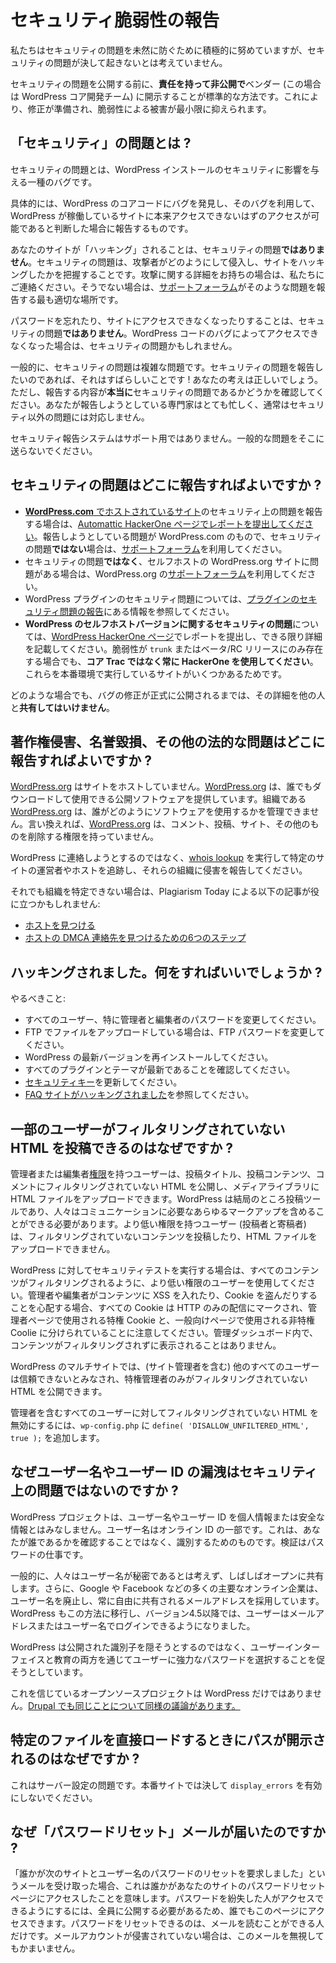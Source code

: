 <!--
# Reporting Security Vulnerabilities
-->

# セキュリティ脆弱性の報告

<!--
While we try to be proactive in preventing security problems, we do not assume they’ll never come up.
-->

私たちはセキュリティの問題を未然に防ぐために積極的に努めていますが、セキュリティの問題が決して起きないとは考えていません。

<!--
It is standard practice to **responsibly and privately disclose** to the vendor (the WordPress core development team, in this case) a security problem before publicizing, so a fix can be prepared, and damage from the vulnerability minimized.
-->

セキュリティの問題を公開する前に、**責任を持って非公開で**ベンダー (この場合は WordPress コア開発チーム) に開示することが標準的な方法です。これにより、修正が準備され、脆弱性による被害が最小限に抑えられます。

<!--
## What is a “security” issue?
-->

## 「セキュリティ」の問題とは ?

<!-- A security issue is a type of bug that can affect the security of WordPress installations. -->

セキュリティの問題とは、WordPress インストールのセキュリティに影響を与える一種のバグです。

<!--
Specifically, it is a report of a bug that you have found in the WordPress core code, and that you have determined can be used to gain some level of access to a site running WordPress that you should not have.
-->

具体的には、WordPress のコアコードにバグを発見し、そのバグを利用して、WordPress が稼働しているサイトに本来アクセスできないはずのアクセスが可能であると判断した場合に報告するものです。

<!--
Your site being “hacked ” is **not** a security issue. The security issue will involve knowing how the attacker got in and hacked the site. If you have details on the attack, then contact us. If not, then the [Support Forums](https://wordpress.org/support/) are the most appropriate place to report such an issue.
-->

あなたのサイトが「ハッキング」されることは、セキュリティの問題**ではありません**。セキュリティの問題は、攻撃者がどのようにして侵入し、サイトをハッキングしたかを把握することです。攻撃に関する詳細をお持ちの場合は、私たちにご連絡ください。そうでない場合は、[サポートフォーラム](https://wordpress.org/support/)がそのような問題を報告する最も適切な場所です。

<!--
You forgetting your password or losing access to your site is **not** a security issue. If you lost access through a bug in the WordPress code, then that might be a security issue.
-->

パスワードを忘れたり、サイトにアクセスできなくなったりすることは、セキュリティの問題**ではありません**。WordPress コードのバグによってアクセスできなくなった場合は、セキュリティの問題かもしれません。

<!--
Generally, security issues are complex problems. If you want to report a security issue, then that’s great! You’re in the right place. However, be sure that what you’re reporting is **actually** a security issue. The experts that you are reporting it to are very busy, and don’t usually respond to non-security issues.
-->

一般的に、セキュリティの問題は複雑な問題です。セキュリティの問題を報告したいのであれば、それはすばらしいことです ! あなたの考えは正しいでしょう。ただし、報告する内容が**本当に**セキュリティの問題であるかどうかを確認してください。あなたが報告しようとしている専門家はとても忙しく、通常はセキュリティ以外の問題には対応しません。

<!--
The security reporting system is NOT for support. Don’t send general problems there.
-->

セキュリティ報告システムはサポート用ではありません。一般的な問題をそこに送らないでください。

<!--
## Where do I report security issues?
-->

## セキュリティの問題はどこに報告すればよいですか ?

<!--
*   If you are here to report any sort of security issue with [a site hosted on **WordPress.com**](https://en.support.wordpress.com/com-vs-org/), then please [submit a report at the Automattic HackerOne page](https://hackerone.com/automattic). If the issue you’re trying to report is on WordPress.com and is **not** a security issue, then please use their [support forums](https://en.forums.wordpress.com/) instead.
*   If you’re having an issue with your own self-hosted WordPress.org site that is **not** a security issue, then please use the WordPress.org [support forums](https://wordpress.org/support/).
*   For security issues with WordPress plugins, follow the information on [Reporting Plugin Security Issues](https://developer.wordpress.org/plugins/wordpress-org/plugin-security/reporting-plugin-security-issues/).
*   **For security issues with the self-hosted version of WordPress**, submit a report at the [WordPress HackerOne page](https://hackerone.com/wordpress). Include as much detail as you can. Please **always use HackerOne instead of Core Trac**, even if the vulnerability is only in `trunk`, or a beta/RC release, because there are some sites that run those in production.
-->

*   [**WordPress.com** でホストされているサイト](https://en.support.wordpress.com/com-vs-org/)のセキュリティ上の問題を報告する場合は、[Automattic HackerOne ページでレポートを提出してください](https://hackerone.com/automattic)。報告しようとしている問題が WordPress.com のもので、セキュリティの問題**ではない**場合は、[サポートフォーラム](https://en.forums.wordpress.com/)を利用してください。
*   セキュリティの問題**ではなく**、セルフホストの WordPress.org サイトに問題がある場合は、WordPress.org の[サポートフォーラム](https://wordpress.org/support/)を利用してください。
*   WordPress プラグインのセキュリティ問題については、[プラグインのセキュリティ問題の報告](https://developer.wordpress.org/plugins/wordpress-org/plugin-security/reporting-plugin-security-issues/)にある情報を参照してください。
*   **WordPress のセルフホストバージョンに関するセキュリティの問題**については、[WordPress HackerOne ページ](https://hackerone.com/wordpress)でレポートを提出し、できる限り詳細を記載してください。脆弱性が `trunk` またはベータ/RC リリースにのみ存在する場合でも、**コア Trac ではなく常に HackerOne を使用してください**。これらを本番環境で実行しているサイトがいくつかあるためです。

<!--
In all cases, you should **not** share the details with anyone else until after the fix for the bug has been officially released to the public.
-->

どのような場合でも、バグの修正が正式に公開されるまでは、その詳細を他の人と**共有してはいけません**。

<!--
## Where do I report copyright infringements, libel, and other legal issues?
-->

## 著作権侵害、名誉毀損、その他の法的な問題はどこに報告すればよいですか ?

<!--
[WordPress.org](https://wordpress.org/) does not host sites. [WordPress.org](https://wordpress.org/) provides publishing software that anyone can download and use. The organization, [WordPress.org](https://wordpress.org/), has no control over who uses the software, or how they use it. In other words, [WordPress.org](https://wordpress.org/) does NOT have the power to take down comments, posts, sites, or anything else.
-->

[WordPress.org](https://wordpress.org/) はサイトをホストしていません。[WordPress.org](https://wordpress.org/) は、誰でもダウンロードして使用できる公開ソフトウェアを提供しています。組織である [WordPress.org](https://wordpress.org/) は、誰がどのようにソフトウェアを使用するかを管理できません。言い換えれば、[WordPress.org](https://wordpress.org/) は、コメント、投稿、サイト、その他のものを削除する権限を持っていません。

<!--
Instead of trying to contact WordPress, perform a [whois lookup](http://whois.domaintools.com/) to track down the operator or host of a particular site, then report the infringement to those organizations.
-->

WordPress に連絡しようとするのではなく、[whois lookup](http://whois.domaintools.com/) を実行して特定のサイトの運営者やホストを追跡し、それらの組織に侵害を報告してください。

<!--
If you still can’t determine the organization, these following articles by Plagiarism Today may help:
-->

それでも組織を特定できない場合は、Plagiarism Today による以下の記事が役に立つかもしれません:

<!--
*   [Finding the Host](https://www.plagiarismtoday.com/stopping-internet-plagiarism/3-finding-the-host/)
*   [6 Steps to Find a Host’s DMCA Contact](https://www.plagiarismtoday.com/2009/07/16/6-steps-to-find-a-hosts-dmca-contact/)
-->

* [ホストを見つける](https://www.plagiarismtoday.com/stopping-internet-plagiarism/3-finding-the-host/)
* [ホストの DMCA 連絡先を見つけるための6つのステップ](https://www.plagiarismtoday.com/2009/07/16/6-steps-to-find-a-hosts-dmca-contact/)

<!--
## I’ve been hacked. What do I do now?
-->

## ハッキングされました。何をすればいいでしょうか ?

<!--
Things you should do:
-->

やるべきこと:

<!--
*   Change passwords for all users, especially Administrators and Editors.
*   If you upload files to your site via FTP, change your FTP password.
*   Re-install the latest version of WordPress.
*   Make sure all of your plugins and themes are up-to-date.
*   Update your [security keys](https://wordpress.org/support/article/editing-wp-config-php/#security-keys).
*   See [FAQ My Site Was Hacked](https://wordpress.org/support/article/faq-my-site-was-hacked/).
-->

*   すべてのユーザー、特に管理者と編集者のパスワードを変更してください。
*   FTP でファイルをアップロードしている場合は、FTP パスワードを変更してください。
*   WordPress の最新バージョンを再インストールしてください。
*   すべてのプラグインとテーマが最新であることを確認してください。
*   [セキュリティキー](https://wordpress.org/support/article/editing-wp-config-php/#security-keys)を更新してください。
*   [FAQ サイトがハッキングされました](https://wordpress.org/support/article/faq-my-site-was-hacked/)を参照してください。

<!--
## Why are some users allowed to post unfiltered HTML?
-->

## 一部のユーザーがフィルタリングされていない HTML を投稿できるのはなぜですか ?

<!--
Users with Administrator or Editor [roles](https://codex.wordpress.org/Roles_and_Capabilities#Roles) are allowed to publish unfiltered HTML in post titles, post content, and comments, and upload HTML files to the media library. WordPress is, after all, a publishing tool, and people need to be able to include whatever markup they need to communicate. Users with lesser privileges (Authors and Contributors) are not allowed to post unfiltered content or upload HTML files.
-->

管理者または編集者[権限](https://codex.wordpress.org/Roles_and_Capabilities#Roles)を持つユーザーは、投稿タイトル、投稿コンテンツ、コメントにフィルタリングされていない HTML を公開し、メディアライブラリに HTML ファイルをアップロードできます。WordPress は結局のところ投稿ツールであり、人々はコミュニケーションに必要なあらゆるマークアップを含めることができる必要があります。より低い権限を持つユーザー (投稿者と寄稿者) は、フィルタリングされていないコンテンツを投稿したり、HTML ファイルをアップロードできません。

<!--
If you are running security tests against WordPress, use a lesser privileged user so that all content is filtered. If you are concerned about an Administrator or Editor putting XSS into content and stealing cookies, note that all cookies are marked for HTTP only delivery, and are divided into privileged cookies used for admin pages, and unprivileged cookies used for public facing pages. Content is never displayed unfiltered within the admin dashboard.
-->

WordPress に対してセキュリティテストを実行する場合は、すべてのコンテンツがフィルタリングされるように、より低い権限のユーザーを使用してください。管理者や編集者がコンテンツに XSS を入れたり、Cookie を盗んだりすることを心配する場合、すべての Cookie は HTTP のみの配信にマークされ、管理者ページで使用される特権 Cookie と、一般向けページで使用される非特権 Coolie に分けられていることに注意してください。管理ダッシュボード内で、コンテンツがフィルタリングされずに表示されることはありません。

<!--
In WordPress Multisite, only Super Admins can publish unfiltered HTML, as all other users (including site Administrators) are considered untrusted.
-->

WordPress のマルチサイトでは、(サイト管理者を含む) 他のすべてのユーザーは信頼できないとみなされ、特権管理者のみがフィルタリングされていない HTML を公開できます。

<!--
To disable unfiltered HTML for all users, including administrators, you can add `define( 'DISALLOW_UNFILTERED_HTML', true );` to `wp-config.php`.
-->

管理者を含むすべてのユーザーに対してフィルタリングされていない HTML を無効にするには、`wp-config.php` に `define( 'DISALLOW_UNFILTERED_HTML', true );` を追加します。

<!--
## Why are disclosures of usernames or user IDs not a security issue?
-->

## なぜユーザー名やユーザー ID の漏洩はセキュリティ上の問題ではないのですか ?

<!--
The WordPress project doesn’t consider usernames or user ids to be private or secure information. A username is part of your online identity. It is meant to identify, not verify, who you are saying you are. Verification is the job of the password.
-->

WordPress プロジェクトは、ユーザー名やユーザー ID を個人情報または安全な情報とはみなしません。ユーザー名はオンライン ID の一部です。これは、あなたが誰であるかを確認することではなく、識別するためのものです。検証はパスワードの仕事です。

<!--
Generally speaking, people do not consider usernames to be secret, often sharing them openly. Additionally, many major online establishments — such as Google and Facebook — have done away with usernames in favor of email addresses, which are shared around constantly and freely. WordPress has also moved this way, allowing users to log in with an email address or username since version 4.5.
-->

一般的に、人々はユーザー名が秘密であるとは考えず、しばしばオープンに共有します。さらに、Google や Facebook などの多くの主要なオンライン企業は、ユーザー名を廃止し、常に自由に共有されるメールアドレスを採用しています。WordPress もこの方法に移行し、バージョン4.5以降では、ユーザーはメールアドレスまたはユーザー名でログインできるようになりました。

<!--
Instead of attempting to hide a public identifier, WordPress attempts to encourage users to choose strong passwords instead, through both user interface as well as education.
-->

WordPress は公開された識別子を隠そうとするのではなく、ユーザーインターフェイスと教育の両方を通じてユーザーに強力なパスワードを選択することを促そうとしています。

<!--
Note that WordPress is not the only open source project to believe this. [Drupal has similar arguments for the same thing.](https://www.drupal.org/node/1004778)
-->

これを信じているオープンソースプロジェクトは WordPress だけではありません。[Drupal でも同じことについて同様の議論があります。](https://www.drupal.org/node/1004778)

<!--
## Why are there path disclosures when directly loading certain files?
-->

## 特定のファイルを直接ロードするときにパスが開示されるのはなぜですか ?

<!--
This is a server configuration problem. Never enable `display_errors` on a production site.
-->

これはサーバー設定の問題です。本番サイトでは決して `display_errors` を有効にしないでください。

<!--
## Why did I get this “Password Reset” email?
-->

## なぜ「パスワードリセット」メールが届いたのですか ?

<!--
If you get an email saying “Someone has asked to reset the password for the following site and username”, this means someone visited the password reset page on your site. Anyone can visit this page, since it must be open to all for it to be accessible to those who have lost their password. Your password can be reset only by those who can read your email. If your email account has not been compromised, you can ignore this email.
-->

「誰かが次のサイトとユーザー名のパスワードのリセットを要求しました」というメールを受け取った場合、これは誰かがあなたのサイトのパスワードリセットページにアクセスしたことを意味します。パスワードを紛失した人がアクセスできるようにするには、全員に公開する必要があるため、誰でもこのページにアクセスできます。パスワードをリセットできるのは、メールを読むことができる人だけです。メールアカウントが侵害されていない場合は、このメールを無視してもかまいません。
